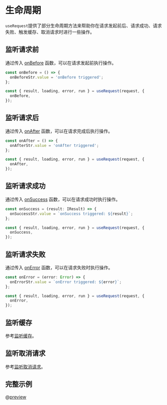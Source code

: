 # 生命周期
`useRequest`提供了部分生命周期方法来帮助你在请求发起前后、请求成功、请求失败、触发缓存、取消请求时进行一些操作。

## 监听请求前
通过传入 [onBefore](/api/index.md#onbefore) 函数，可以在请求发起前执行操作。
```ts
const onBefore = () => {
  onBeforeStr.value = 'onBefore triggered';
};

const { result, loading, error, run } = useRequest(request, {
  onBefore,
});
```

## 监听请求后
通过传入 [onAfter](/api/index.md#onafter) 函数，可以在请求完成后执行操作。
```ts
const onAfter = () => {
  onAfterStr.value = 'onAfter triggered';
};

const { result, loading, error, run } = useRequest(request, {
  onAfter,
});
```

## 监听请求成功
通过传入 [onSuccess](/api/index.md#onsuccess) 函数，可以在请求成功时执行操作。
```ts
const onSuccess = (result: IResult) => {
  onSuccessStr.value = `onSuccess triggered: ${result}`;
};

const { result, loading, error, run } = useRequest(request, {
  onSuccess,
});
```

## 监听请求失败
通过传入 [onError](/api/index.md#onerror) 函数，可以在请求失败时执行操作。
```ts
const onError = (error: Error) => {
  onErrorStr.value = `onError triggered: ${error}`;
};

const { result, loading, error, run } = useRequest(request, {
  onError,
});
```

## 监听缓存
参考[监听缓存](/document/cache.md#监听缓存)。

## 监听取消请求
参考[监听取消请求](/document/cancel.md#监听取消请求)。

## 完整示例
@[preview](@/.vuepress/vue-previews/lifecycle.vue)
